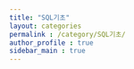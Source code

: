 ```yaml
---
title: "SQL기초"
layout: categories
permalink : /category/SQL기초/
author_profile : true
sidebar_main : true
---
```


